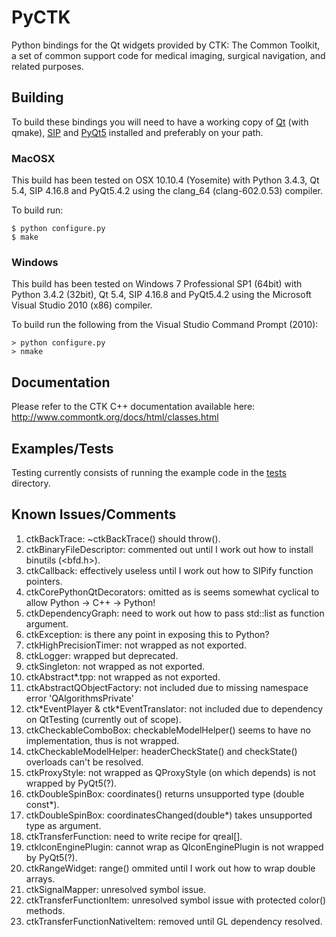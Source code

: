 PyCTK
=====
Python bindings for the Qt widgets provided by CTK: The Common Toolkit, a set of common support code for medical imaging, surgical navigation, and related purposes.

Building
--------
To build these bindings you will need to have a working copy of [Qt](http://www.qt.io "Qt") (with qmake), [SIP](https://www.riverbankcomputing.com/software/sip/intro "SIP") and [PyQt5](https://www.riverbankcomputing.com/software/pyqt/intro "PyQt5") installed and preferably on your path. 

### MacOSX
This build has been tested on OSX 10.10.4 (Yosemite) with Python 3.4.3, Qt 5.4, SIP 4.16.8 and PyQt5.4.2 using the clang_64 (clang-602.0.53) compiler.

To build run:

	$ python configure.py
	$ make

### Windows
This build has been tested on Windows 7 Professional SP1 (64bit) with Python 3.4.2 (32bit), Qt 5.4, SIP 4.16.8 and PyQt5.4.2 using the Microsoft Visual Studio 2010 (x86) compiler.

To build run the following from the Visual Studio Command Prompt (2010):

	> python configure.py
	> nmake

Documentation
-------------
Please refer to the CTK C++ documentation available here: http://www.commontk.org/docs/html/classes.html

Examples/Tests
--------------
Testing currently consists of running the example code in the [tests](/tests/) directory.

Known Issues/Comments
---------------------

1. ctkBackTrace: ~ctkBackTrace() should throw().
2. ctkBinaryFileDescriptor: commented out until I work out how to install binutils (<bfd.h>).
3. ctkCallback: effectively useless until I work out how to SIPify function pointers.
4. ctkCorePythonQtDecorators: omitted as is seems somewhat cyclical to allow Python -> C++ -> Python!
5. ctkDependencyGraph: need to work out how to pass std::list<int> as function argument.
6. ctkException: is there any point in exposing this to Python?
7. ctkHighPrecisionTimer: not wrapped as not exported.
8. ctkLogger: wrapped but deprecated.
9. ctkSingleton: not wrapped as not exported.
10. ctkAbstract\*.tpp: not wrapped as not exported.
11. ctkAbstractQObjectFactory: not included due to missing namespace error 'QAlgorithmsPrivate'
12. ctk\*EventPlayer & ctk\*EventTranslator: not included due to dependency on QtTesting (currently out of scope).
13. ctkCheckableComboBox: checkableModelHelper() seems to have no implementation, thus is not wrapped.
14. ctkCheckableModelHelper: headerCheckState() and checkState() overloads can't be resolved.
15. ctkProxyStyle: not wrapped as QProxyStyle (on which depends) is not wrapped by PyQt5(?).
16. ctkDoubleSpinBox: coordinates() returns unsupported type (double const\*).
17. ctkDoubleSpinBox: coordinatesChanged(double\*) takes unsupported type as argument.
18. ctkTransferFunction: need to write recipe for qreal[].
19. ctkIconEnginePlugin: cannot wrap as QIconEnginePlugin is not wrapped by PyQt5(?).
20. ctkRangeWidget: range() ommited until I work out how to wrap double arrays.
21. ctkSignalMapper: unresolved symbol issue.
22. ctkTransferFunctionItem: unresolved symbol issue with protected color() methods.
23. ctkTransferFunctionNativeItem: removed until GL dependency resolved.
